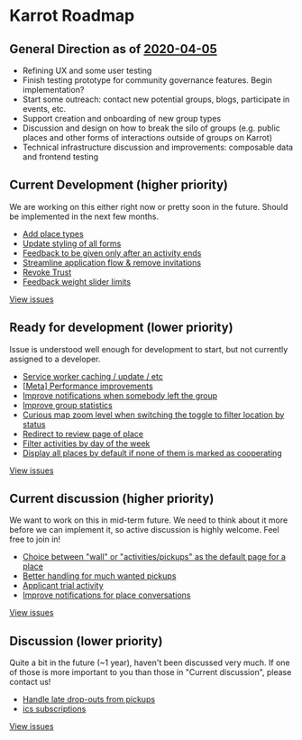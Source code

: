 # Karrot Roadmap

## General Direction as of [2020-04-05](https://community.foodsaving.world/t/roadmap-meeting/410/4)

- Refining UX and some user testing
- Finish testing prototype for community governance features. Begin implementation?
- Start some outreach: contact new potential groups, blogs, participate in events, etc.
- Support creation and onboarding of new group types
- Discussion and design on how to break the silo of groups (e.g. public places and other forms of interactions outside of groups on Karrot)
- Technical infrastructure discussion and improvements: composable data and frontend testing

## Current Development (higher priority)

We are working on this either right now or pretty soon in the future. Should be implemented in the next few months.

- [Add place types](https://github.com/yunity/karrot-frontend/issues/2244)
- [Update styling of all forms](https://github.com/yunity/karrot-frontend/issues/2335)
- [Feedback to be given only after an activity ends](https://github.com/yunity/karrot-frontend/issues/2184)
- [Streamline application flow & remove invitations](https://github.com/yunity/karrot-frontend/issues/2080)
- [Revoke Trust](https://github.com/yunity/karrot-frontend/issues/2341)
- [Feedback weight slider limits](https://github.com/yunity/karrot-frontend/issues/2338)

[View issues](https://github.com/yunity/karrot-frontend/milestone/14)

## Ready for development (lower priority)

Issue is understood well enough for development to start, but not currently assigned to a developer.

- [Service worker caching / update / etc](https://github.com/yunity/karrot-frontend/issues/2209)
- [[Meta] Performance improvements](https://github.com/yunity/karrot-frontend/issues/1914)
- [Improve notifications when somebody left the group](https://github.com/yunity/karrot-frontend/issues/1619)
- [Improve group statistics](https://github.com/yunity/karrot-frontend/issues/2336)
- [Curious map zoom level when switching the toggle to filter location by status ](https://github.com/yunity/karrot-frontend/issues/2290)
- [Redirect to review page of place](https://github.com/yunity/karrot-frontend/issues/2311)
- [Filter activities by day of the week](https://github.com/yunity/karrot-frontend/issues/2310)
- [Display all places by default if none of them is marked as cooperating](https://github.com/yunity/karrot-frontend/issues/2289)

[View issues](https://github.com/yunity/karrot-frontend/milestone/12)

## Current discussion (higher priority)

We want to work on this in mid-term future. We need to think about it more before we can implement it, so active discussion is highly welcome. Feel free to join in!

- [Choice between "wall" or "activities/pickups" as the default page for a place](https://github.com/yunity/karrot-frontend/issues/1703)
- [Better handling for much wanted pickups](https://github.com/yunity/karrot-frontend/issues/1242)
- [Applicant trial activity](https://community.foodsaving.world/t/applicant-trial-pickup-proposal/575/)
- [Improve notifications for place conversations](https://github.com/yunity/karrot-frontend/issues/2342)

[View issues](https://github.com/yunity/karrot-frontend/milestone/9)

## Discussion (lower priority)

Quite a bit in the future (~1 year), haven't been discussed very much. If one of those is more important to you than those in "Current discussion", please contact us!

- [Handle late drop-outs from pickups](https://github.com/yunity/karrot-frontend/issues/1108)
- [ics subscriptions](https://github.com/yunity/karrot-frontend/issues/2334)

[View issues](https://github.com/yunity/karrot-frontend/milestone/10)


